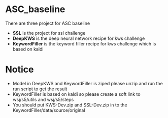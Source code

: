 # ASC_baseline
There are three project for ASC baseline

+ **SSL** is the project for ssl challenge
+ **DeepKWS** is the deep neural network recipe for kws challenge
+ **KeywordFiller** is the keyword filler recipe for kws challenge which is based on kaldi

# Notice
+ Model in DeepKWS and KeywordFiller is ziped please unzip and run the run script to get the result
+ KeywordFiller is based on kaldi so please create a soft link to wsj/s5/utils and wsj/s5/steps
+ You should put KWS-Dev.zip and SSL-Dev.zip in to the KeywordFiller/data/source/original
